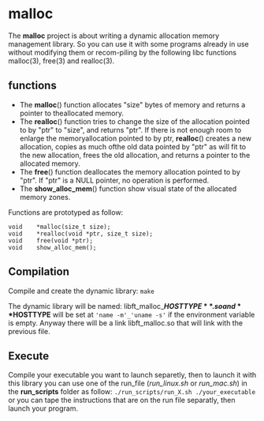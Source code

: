 # malloc

The **malloc** project is about writing a dynamic allocation memory management library. So you can use it with some programs already in use without modifying them or recom-piling by the following libc functions malloc(3), free(3) and realloc(3).

## functions

- The **malloc**() function allocates "size" bytes of memory and returns a pointer to theallocated memory.
- The **realloc**() function tries to change the size of the allocation pointed to by "ptr" to "size", and returns "ptr".
If there is not enough room to enlarge the memoryallocation pointed to by ptr, **realloc**() creates a new allocation, copies as much ofthe old data pointed by "ptr" as will fit to the new allocation, frees the old allocation, and returns a pointer to the allocated memory.
- The **free**() function deallocates the memory allocation pointed to by "ptr". If "ptr" is a NULL pointer, no operation is performed.
- The **show_alloc_mem**() function show visual state of the allocated memory zones.

Functions are prototyped as follow:
```
void    *malloc(size_t size);
void    *realloc(void *ptr, size_t size);
void    free(void *ptr);
void    show_alloc_mem();
```

## Compilation

Compile and create the dynamic library: `make`

The dynamic library will be named: libft_malloc_**$HOSTTYPE**.so and **$HOSTTYPE** will be set at `'name -m'_'uname -s'` if the environment variable is empty.
Anyway there will be a link libft_malloc.so that will link with the previous file.

## Execute

Compile your executable you want to launch separetly, then to launch it with this library you can use one of the run_file (*run_linux.sh* or *run_mac.sh*) in the **run_scripts** folder as follow: `./run_scripts/run_X.sh ./your_executable`
or you can tape the instructions that are on the run file separatly, then launch your program.
